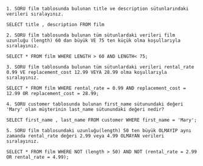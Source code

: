 `1. SORU film tablosunda bulunan title ve description sütunlarındaki verileri sıralayınız.`

```SELECT title , description FROM film```

`2. SORU film tablosunda bulunan tüm sütunlardaki verileri film uzunluğu (length) 60 dan büyük VE 75 ten küçük olma koşullarıyla sıralayınız.`

```SELECT * FROM film WHERE LENGTH > 60 AND LENGTH< 75;```

`3. SORU film tablosunda bulunan tüm sütunlardaki verileri rental_rate 0.99 VE replacement_cost 12.99 VEYA 28.99 olma koşullarıyla sıralayınız.`

```SELECT * FROM film WHERE rental_rate = 0.99 AND replacement_cost = 12.99 OR replacement_cost = 28.99;```

`4. SORU customer tablosunda bulunan first_name sütunundaki değeri 'Mary' olan müşterinin last_name sütunundaki değeri nedir?`

```SELECT first_name , last_name FROM customer WHERE first_name = 'Mary';```

`5. SORU film tablosundaki uzunluğu(length) 50 ten büyük OLMAYIP aynı zamanda rental_rate değeri 2.99 veya 4.99 OLMAYAN verileri sıralayınız.`

```SELECT * FROM film WHERE NOT (length > 50) AND NOT (rental_rate = 2.99 OR rental_rate = 4.99);```
